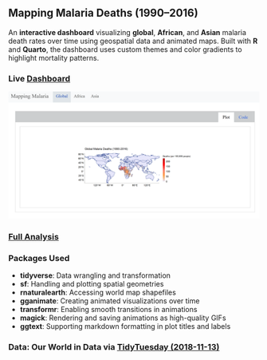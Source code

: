 ## Mapping Malaria Deaths (1990–2016)

An **interactive dashboard** visualizing **global**, **African**, and **Asian** malaria death rates over time using geospatial data and animated maps.
Built with **R** and **Quarto**, the dashboard uses custom themes and color gradients to highlight mortality patterns.

### **Live** [Dashboard](https://darakhshannehal.quarto.pub/malaria/#global)

![](Dashboard.png)

### [Full Analysis](index.qmd)

### Packages Used

- **tidyverse**: Data wrangling and transformation
- **sf**: Handling and plotting spatial geometries 
- **rnaturalearth**: Accessing world map shapefiles
- **gganimate**: Creating animated visualizations over time
- **transformr**: Enabling smooth transitions in animations
- **magick**: Rendering and saving animations as high-quality GIFs
- **ggtext**: Supporting markdown formatting in plot titles and labels


### Data: Our World in Data via [TidyTuesday (2018-11-13)](https://github.com/rfordatascience/tidytuesday/tree/master/data/2018/2018-11-13)
